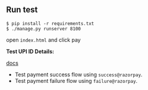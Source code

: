 ## Run test

```
$ pip install -r requirements.txt
$ ./manage.py runserver 8100
```
open `index.html` and click pay

**Test UPI ID Details:**

[docs](https://razorpay.com/docs/payments/payments/test-upi-details/)

+ Test payment success flow using `success@razorpay`.
+ Test payment failure flow using `failure@razorpay`.